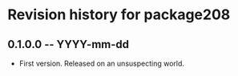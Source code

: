 # Revision history for package208

## 0.1.0.0 -- YYYY-mm-dd

* First version. Released on an unsuspecting world.
